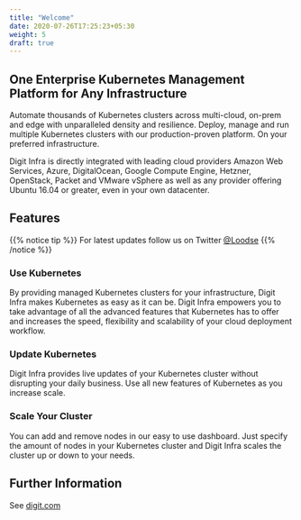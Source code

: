 ```yaml
---
title: "Welcome"
date: 2020-07-26T17:25:23+05:30
weight: 5
draft: true
---
```


## One Enterprise Kubernetes Management Platform for Any Infrastructure

Automate thousands of Kubernetes clusters across multi-cloud, on-prem and edge with unparalleled density and resilience. Deploy, manage and run multiple Kubernetes clusters with our production-proven platform. On your preferred infrastructure.

Digit Infra is directly integrated with leading cloud providers Amazon Web Services, Azure, DigitalOcean, Google Compute Engine, Hetzner, OpenStack, Packet and VMware vSphere as well as any provider offering Ubuntu 16.04 or greater, even in your own datacenter.

## Features

{{% notice tip %}}
For latest updates follow us on Twitter [@Loodse](https://twitter.com/Loodse)
{{% /notice %}}

### Use Kubernetes

By providing managed Kubernetes clusters for your infrastructure, Digit Infra makes Kubernetes as easy as it can be. Digit Infra empowers you to take advantage of all the advanced features that Kubernetes has to offer and increases the speed, flexibility and scalability of your cloud deployment workflow.

### Update Kubernetes

Digit Infra provides live updates of your Kubernetes cluster without disrupting your daily business. Use all new features of Kubernetes as you increase scale.

### Scale Your Cluster

You can add and remove nodes in our easy to use dashboard. Just specify the amount of nodes in your Kubernetes cluster and Digit Infra scales the cluster up or down to your needs.

## Further Information

See [digit.com](https://www.digit.org/)
